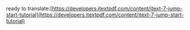 ready to translate:[https://developers.itextpdf.com/content/itext-7-jump-start-tutorial](https://developers.itextpdf.com/content/itext-7-jump-start-tutorial)